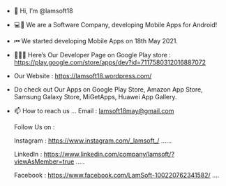 - 👋 Hi, I’m @lamsoft18
- 💻📲 We are a Software Company, developing Mobile Apps for Android!
- ⏮ We started developing Mobile Apps on 18th May 2021.
- 👩🏻‍💻 Here’s Our Developer Page on Google Play store : https://play.google.com/store/apps/dev?id=7117580312016887072 
- Our Website : https://lamsoft18.wordpress.com/
- Do check out Our Apps on Google Play Store, Amazon App Store, Samsung Galaxy Store, MiGetApps, Huawei App Gallery. 
     
- 📫 How to reach us ...
     Email : lamsoft18may@gmail.com
     
     Follow Us on :
     
     Instagram :  https://www.instagram.com/_lamsoft_/  ......
     
     LinkedIn  :  https://www.linkedin.com/company/lamsoft/?viewAsMember=true .....
     
     Facebook  :  https://www.facebook.com/LamSoft-100220762341582/ ....
     

<!---
lamsoft18/lamsoft18 is a ✨ special ✨ repository because its `README.md` (this file) appears on your GitHub profile.
You can click the Preview link to take a look at your changes.
--->
